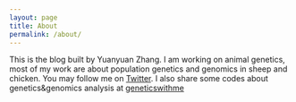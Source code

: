 ```yaml
---
layout: page
title: About
permalink: /about/
---
```


This is the blog built by Yuanyuan Zhang. I am working on animal genetics, most of my work are about population genetics and genomics in sheep and chicken.
You may follow me on [Twitter](https://twitter.com/quz_44).
I also share some codes about genetics&genomics analysis at [geneticswithme](http:https://github.com/geneticswithme)

